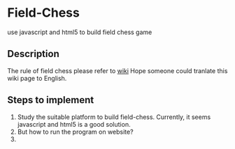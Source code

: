 # Field-Chess
use javascript and html5 to build field chess game
## Description
The rule of field chess please refer to [wiki](https://zh.wikipedia.org/wiki/%E7%94%B0%E6%A3%8B_(%E6%9A%97%E6%A3%8B%E8%AE%8A%E9%AB%94))
Hope someone could tranlate this wiki page to English.
## Steps to implement
1. Study the suitable platform to build field-chess. Currently, it seems javascript and html5 is a good solution.
2. But how to run the program on website?
3. 
